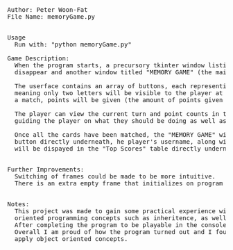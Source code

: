 <pre>
Author: Peter Woon-Fat
File Name: memoryGame.py


Usage
  Run with: "python memoryGame.py"

Game Description:
  When the program starts, a precursory tkinter window listing the rules and describing the game will pop up. Once the player pressed the "OK" button, the window will
  disappear and another window titled "MEMORY GAME" (the main user interface for the game) will appear and the player can begin their game.
  
  The userface contains an array of buttons, each representing a card, for the player to click on and reveal the letter underneath. The player selected two cards at once,
  meaning only two letters will be visible to the player at once. There are 8 pairs of letters randomly scrambled which the player will have to reveal. When the player finds
  a match, points will be given (the amount of points given varies depending on the conditions mentioned in the game's "RULES" window.
  
  The player can view the current turn and point counts in the top left of the "MEMORY GAME" window. In the top center of the "MEMORY GAME" window there is a label with text
  guiding the player on what they should be doing as well as alerting the player when a match is found.
  
  Once all the cards have been matched, the "MEMORY GAME" window expands, adding a new menu on the left side of the window. There is a "Play Again" button to restart the       game, as well as a "Quit" button to close the window. The player also has the option to enter a username in the input box and upon pressing the "Submit"
  button directly underneath, he player's username, along with their turn and point counts will be saved in "highscores.txt". The top five saved high scores
  will be dispayed in the "Top Scores" table directly underneath the submit button.
  
 
Further Improvements:
  Switching of frames could be made to be more intuitive.
  There is an extra empty frame that initializes on program start up - need to make sure all components are in the correct container frame.


Notes:
  This project was made to gain some practical experience with Python as I was learning the language for the first time. I was able to apply my understanding of object      
  oriented programming concepts such as inheritence, as well as gain experience with Python's data structures.
  After completing the program to be playable in the console using ASCII art, I wanted the learn about some GUI tools and decided to use Python's tkinter(due to its easy       accesibilty) to give the program a GUI.
  Overall I am proud of how the program turned out and I found this to be a very valuable learning experience, especially through using tkinter to help me understand and   
  apply object oriented concepts.
  </pre>
